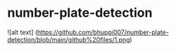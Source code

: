 # number-plate-detection

![alt text] (https://github.com/bhuppi007/number-plate-detection/blob/main/github%20files/1.png)
